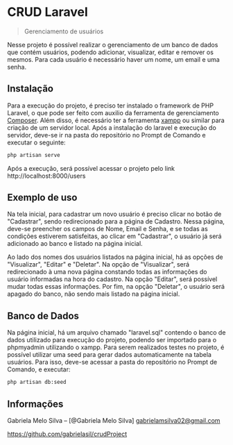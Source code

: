 # CRUD Laravel
> Gerenciamento de usuários

Nesse projeto é possível realizar o gerenciamento de um banco de dados que contém usuários, podendo adicionar, visualizar, editar e remover os mesmos. Para cada usuário é necessário haver um nome, um email e uma senha. 

## Instalação

Para a execução do projeto, é preciso ter instalado o framework de PHP Laravel, o que pode ser feito com auxilio da ferramenta de gerenciamento [Composer](https://getcomposer.org/). Além disso, é necessário ter a ferramenta [xampp](https://www.apachefriends.org/pt_br/download.html) ou similar para criação de um servidor local. Após a instalação do laravel e execução do servidor, deve-se ir na pasta do repositório no Prompt de Comando e executar o seguinte:


```sh
php artisan serve
```

Após a execução, será possível acessar o projeto pelo link http://localhost:8000/users

## Exemplo de uso

Na tela inicial, para cadastrar um novo usuário é preciso clicar no botão de "Cadastrar", sendo redirecionado para a página de Cadastro. Nessa página, deve-se preencher os campos de Nome, Email e Senha, e se todas as condições estiverem satisfeitas, ao clicar em "Cadastrar", o usuário já será adicionado ao banco e listado na página inicial.

Ao lado dos nomes dos usuários listados na página inicial, há as opções de "Visualizar", "Editar" e "Deletar". Na opção de "Visualizar", será redirecionado à uma nova página constando todas as informações do usuário informadas na hora do cadastro.  Na opção "Editar", será possível mudar todas essas informações. Por fim, na opção "Deletar", o usuário será apagado do banco, não sendo mais listado na página inicial.

## Banco de Dados

Na página inicial, há um arquivo chamado "laravel.sql" contendo o banco de dados utilizado para execução do projeto, podendo ser importado para o phpmyadmin utilizando o xampp.
Para serem realizados testes no projeto, é possível utilizar uma seed para gerar dados automaticamente na tabela usuários. Para isso, deve-se acessar a pasta do repositório no Prompt de Comando, e executar: 

```sh
php artisan db:seed
```

## Informações

Gabriela Melo Silva – [@Gabriela Melo Silva] gabrielamsilva02@gmail.com

https://github.com/gabrielasil/crudProject

